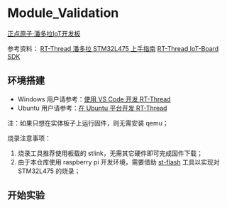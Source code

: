 # Module_Validation

[正点原子·潘多拉IoT开发板](http://47.111.11.73/docs/boards/iot/zdyz_panduola.html)

参考资料：
[RT-Thread 潘多拉 STM32L475 上手指南](https://www.rt-thread.org/document/site/#/rt-thread-version/rt-thread-standard/tutorial/quick-start/iot_board/quick-start)
[RT-Thread IoT-Board SDK](https://github.com/RT-Thread/IoT_Board)

## 环境搭建

- Windows 用户请参考：[使用 VS Code 开发 RT-Thread](https://www.rt-thread.org/document/site/#/rt-thread-version/rt-thread-standard/application-note/setup/qemu/vscode/an0021-qemu-vscode)
- Ubuntu 用户请参考：[在 Ubuntu 平台开发 RT-Thread](https://www.rt-thread.org/document/site/#/rt-thread-version/rt-thread-standard/application-note/setup/qemu/ubuntu/an0005-qemu-ubuntu)

注：如果只想在实体板子上运行固件，则无需安装 qemu；

烧录注意事项：

1. 烧录工具推荐使用板载的 stlink，无需其它硬件即可完成固件下载；
2. 由于本仓库使用 raspberry pi 开发环境，需要借助 [st-flash](https://github.com/stlink-org/stlink/tree/testing) 工具以实现对 STM32L475 的烧录；

## 开始实验

